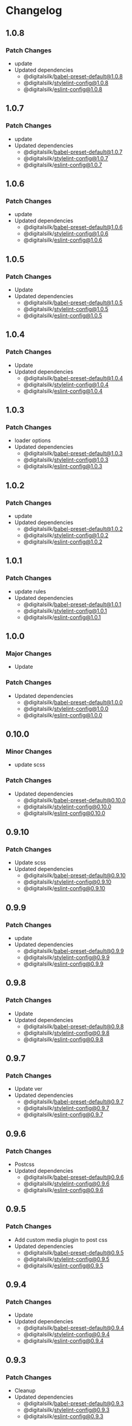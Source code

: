 # Changelog

## 1.0.8

### Patch Changes

- update
- Updated dependencies
  - @digitalsilk/babel-preset-default@1.0.8
  - @digitalsilk/stylelint-config@1.0.8
  - @digitalsilk/eslint-config@1.0.8

## 1.0.7

### Patch Changes

- update
- Updated dependencies
  - @digitalsilk/babel-preset-default@1.0.7
  - @digitalsilk/stylelint-config@1.0.7
  - @digitalsilk/eslint-config@1.0.7

## 1.0.6

### Patch Changes

- update
- Updated dependencies
  - @digitalsilk/babel-preset-default@1.0.6
  - @digitalsilk/stylelint-config@1.0.6
  - @digitalsilk/eslint-config@1.0.6

## 1.0.5

### Patch Changes

- Update
- Updated dependencies
  - @digitalsilk/babel-preset-default@1.0.5
  - @digitalsilk/stylelint-config@1.0.5
  - @digitalsilk/eslint-config@1.0.5

## 1.0.4

### Patch Changes

- Update
- Updated dependencies
  - @digitalsilk/babel-preset-default@1.0.4
  - @digitalsilk/stylelint-config@1.0.4
  - @digitalsilk/eslint-config@1.0.4

## 1.0.3

### Patch Changes

- loader options
- Updated dependencies
  - @digitalsilk/babel-preset-default@1.0.3
  - @digitalsilk/stylelint-config@1.0.3
  - @digitalsilk/eslint-config@1.0.3

## 1.0.2

### Patch Changes

- update
- Updated dependencies
  - @digitalsilk/babel-preset-default@1.0.2
  - @digitalsilk/stylelint-config@1.0.2
  - @digitalsilk/eslint-config@1.0.2

## 1.0.1

### Patch Changes

- update rules
- Updated dependencies
  - @digitalsilk/babel-preset-default@1.0.1
  - @digitalsilk/stylelint-config@1.0.1
  - @digitalsilk/eslint-config@1.0.1

## 1.0.0

### Major Changes

- Update

### Patch Changes

- Updated dependencies
  - @digitalsilk/babel-preset-default@1.0.0
  - @digitalsilk/stylelint-config@1.0.0
  - @digitalsilk/eslint-config@1.0.0

## 0.10.0

### Minor Changes

- update scss

### Patch Changes

- Updated dependencies
  - @digitalsilk/babel-preset-default@0.10.0
  - @digitalsilk/stylelint-config@0.10.0
  - @digitalsilk/eslint-config@0.10.0

## 0.9.10

### Patch Changes

- Update scss
- Updated dependencies
  - @digitalsilk/babel-preset-default@0.9.10
  - @digitalsilk/stylelint-config@0.9.10
  - @digitalsilk/eslint-config@0.9.10

## 0.9.9

### Patch Changes

- update
- Updated dependencies
  - @digitalsilk/babel-preset-default@0.9.9
  - @digitalsilk/stylelint-config@0.9.9
  - @digitalsilk/eslint-config@0.9.9

## 0.9.8

### Patch Changes

- Update
- Updated dependencies
  - @digitalsilk/babel-preset-default@0.9.8
  - @digitalsilk/stylelint-config@0.9.8
  - @digitalsilk/eslint-config@0.9.8

## 0.9.7

### Patch Changes

- Update ver
- Updated dependencies
  - @digitalsilk/babel-preset-default@0.9.7
  - @digitalsilk/stylelint-config@0.9.7
  - @digitalsilk/eslint-config@0.9.7

## 0.9.6

### Patch Changes

- Postcss
- Updated dependencies
  - @digitalsilk/babel-preset-default@0.9.6
  - @digitalsilk/stylelint-config@0.9.6
  - @digitalsilk/eslint-config@0.9.6

## 0.9.5

### Patch Changes

- Add custom media plugin to post css
- Updated dependencies
  - @digitalsilk/babel-preset-default@0.9.5
  - @digitalsilk/stylelint-config@0.9.5
  - @digitalsilk/eslint-config@0.9.5

## 0.9.4

### Patch Changes

- Update
- Updated dependencies
  - @digitalsilk/babel-preset-default@0.9.4
  - @digitalsilk/stylelint-config@0.9.4
  - @digitalsilk/eslint-config@0.9.4

## 0.9.3

### Patch Changes

- Cleanup
- Updated dependencies
  - @digitalsilk/babel-preset-default@0.9.3
  - @digitalsilk/stylelint-config@0.9.3
  - @digitalsilk/eslint-config@0.9.3
